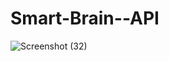 # Smart-Brain--API
![Screenshot (32)](https://user-images.githubusercontent.com/60172772/109627782-fb20a280-7b67-11eb-921f-5d7d4d67cefd.png)

